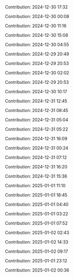 Contribution: 2024-12-30 17:32

Contribution: 2024-12-30 00:08

Contribution: 2024-12-30 11:16

Contribution: 2024-12-30 15:08

Contribution: 2024-12-30 04:55

Contribution: 2024-12-29 20:49

Contribution: 2024-12-29 20:53

Contribution: 2024-12-30 02:02

Contribution: 2024-12-29 20:53

Contribution: 2024-12-30 10:17

Contribution: 2024-12-31 12:45

Contribution: 2024-12-31 08:45

Contribution: 2024-12-31 05:04

Contribution: 2024-12-31 05:22

Contribution: 2024-12-31 16:09

Contribution: 2024-12-31 00:24

Contribution: 2024-12-31 07:12

Contribution: 2024-12-31 16:20

Contribution: 2024-12-31 15:36

Contribution: 2025-01-01 11:10

Contribution: 2025-01-01 18:45

Contribution: 2025-01-01 04:40

Contribution: 2025-01-01 03:22

Contribution: 2025-01-01 07:52

Contribution: 2025-01-02 02:43

Contribution: 2025-01-02 14:33

Contribution: 2025-01-02 09:17

Contribution: 2025-01-01 23:12

Contribution: 2025-01-02 00:36

